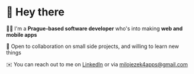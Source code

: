 # 👋 Hey there

🧑‍💻 I'm a **Prague-based software developer** who's into making **web and mobile apps**

🤝 Open to collaboration on small side projects, and willing to learn new things

✉️ You can reach out to me on [LinkedIn](https://www.linkedin.com/in/miloslav-jezek/) or via milojezek4apps@gmail.com





<!---
milojezek/milojezek is a ✨ special ✨ repository because its `README.md` (this file) appears on your GitHub profile.
You can click the Preview link to take a look at your changes.
--->

